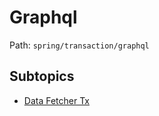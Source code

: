 # Graphql

Path: `spring/transaction/graphql`

## Subtopics
- [Data Fetcher Tx](./data_fetcher_tx/README.md)
